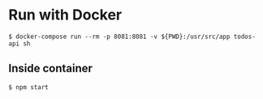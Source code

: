 # Run with Docker
```
$ docker-compose run --rm -p 8081:8081 -v ${PWD}:/usr/src/app todos-api sh
```
## Inside container
```
$ npm start
```